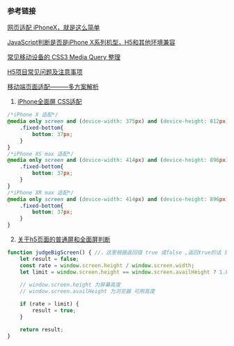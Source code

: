 

### 参考链接

[网页适配 iPhoneX，就是这么简单](https://aotu.io/notes/2017/11/27/iphonex/index.html)

[JavaScript判断是否是iPhone X系列机型，H5和其他环境兼容](https://www.w3h5.com/post/235.html)

[常见移动设备的 CSS3 Media Query 整理](https://segmentfault.com/a/1190000002711737)

[H5项目常见问题及注意事项](https://www.open-open.com/lib/view/open1449325854077.html)

[移动端页面适配———多方案解析](https://juejin.im/entry/59ca3c6df265da064f2024af)


1. [iPhone全面屏 CSS适配](https://juejin.im/post/5c5405d2f265da2d8c7d9f2d)

```css
/*iPhone X 适配*/
@media only screen and (device-width: 375px) and (device-height: 812px) and (-webkit-device-pixel-ratio: 3) {
    .fixed-bottom{
        bottom: 37px;
    }
}
/*iPhone XS max 适配*/
@media only screen and (device-width: 414px) and (device-height: 896px) and (-webkit-device-pixel-ratio:3) {
    .fixed-bottom{
        bottom: 37px;
    }
}
/*iPhone XR max 适配*/
@media only screen and (device-width: 414px) and (device-height: 896px) and (-webkit-device-pixel-ratio:2) {
    .fixed-bottom{
        bottom: 37px;
    }
}
```

2. [关于h5页面的普通屏和全面屏判断](https://blog.csdn.net/weixin_43278947/article/details/90376537)

```javascript
function judgeBigScreen() { //，这里根据返回值 true 或false ,返回true的话 则为全面屏
	let result = false;
    const rate = window.screen.height / window.screen.width;
    let limit = window.screen.height == window.screen.availHeight ? 1.8 : 1.65; // 临界判断值
    
    // window.screen.height 为屏幕高度
    // window.screen.availHeight 为浏览器 可用高度

    if (rate > limit) {
        result = true;
    }

    return result;
}
```